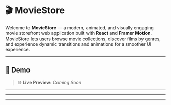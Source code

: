 # 🎬 MovieStore

Welcome to **MovieStore** — a modern, animated, and visually engaging movie storefront web application built with **React** and **Framer Motion**. MovieStore lets users browse movie collections, discover films by genres, and experience dynamic transitions and animations for a smoother UI experience.

---

## 📸 Demo

> 🌐 **Live Preview:** _Coming Soon_  
---


---

---

